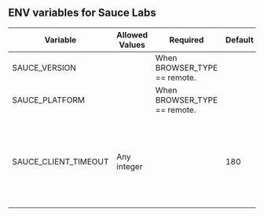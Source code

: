 <!--
# @markup markdown
# @title Sauce Labs Browsers
# 
-->

## ENV variables for Sauce Labs

| Variable               | Allowed Values                      | Required                      | Default                              | Info                                                                                                   |
|------------------------|-------------------------------------|-------------------------------|--------------------------------------|--------------------------------------------------------------------------------------------------------|
| SAUCE\_VERSION         |                                     | When BROWSER\_TYPE == remote. |                                      |                                                                                                        |
| SAUCE\_PLATFORM        |                                     | When BROWSER\_TYPE == remote. |                                      |                                                                                                        |
| SAUCE\_CLIENT\_TIMEOUT | Any integer                         |                               | 180                                  | How long should Sauce Labs API calls be allowed to run?                                                |
